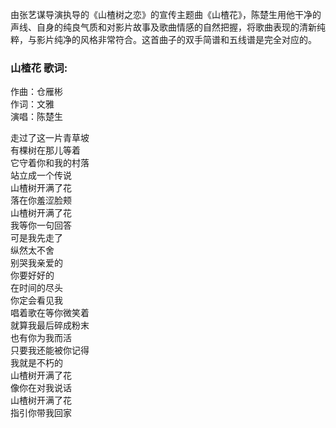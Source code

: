 

由张艺谋导演执导的《山楂树之恋》的宣传主题曲《山楂花》，陈楚生用他干净的声线、自身的纯良气质和对影片故事及歌曲情感的自然把握，将歌曲表现的清新纯粹，与影片纯净的风格非常符合。这首曲子的双手简谱和五线谱是完全对应的。

### 山楂花 歌词:

作曲：仓雁彬  
作词：文雅  
演唱：陈楚生

走过了这一片青草坡  
有棵树在那儿等着  
它守着你和我的村落  
站立成一个传说  
山楂树开满了花  
落在你羞涩脸颊  
山楂树开满了花  
我等你一句回答  
可是我先走了  
纵然太不舍  
别哭我亲爱的  
你要好好的  
在时间的尽头  
你定会看见我  
唱着歌在等你微笑着  
就算我最后碎成粉末  
也有你为我而活  
只要我还能被你记得  
我就是不朽的  
山楂树开满了花  
像你在对我说话  
山楂树开满了花  
指引你带我回家

